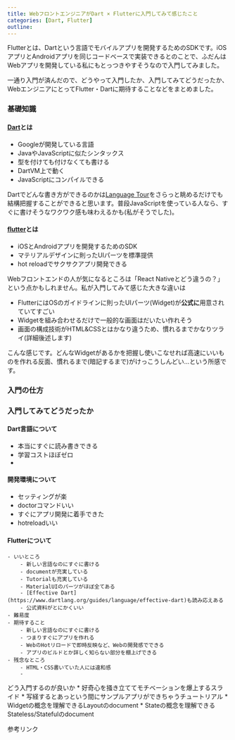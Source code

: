 ```yaml
---
title: WebフロントエンジニアがDart × Flutterに入門してみて感じたこと
categories: [Dart, Flutter]
outline: 
---
```


Flutterとは、Dartという言語でモバイルアプリを開発するためのSDKです。iOSアプリとAndroidアプリを同じコードベースで実装できるとのことで、ふだんはWebアプリを開発している私にもとっつきやすそうなので入門してみました。

一通り入門が済んだので、どうやって入門したか、入門してみてどうだったか、WebエンジニアにとってFlutter・Dartに期待することなどをまとめました。

### 基礎知識

#### [Dart](https://www.dartlang.org/)とは

* Googleが開発している言語
* JavaやJavaScriptに似たシンタックス
* 型を付けても付けなくても書ける
* DartVM上で動く
* JavaScriptにコンパイルできる

Dartでどんな書き方ができるのかは[Language Tour](https://www.dartlang.org/guides/language/language-tour)をさらっと眺めるだけでも結構把握することができると思います。普段JavaScriptを使っている人なら、すぐに書けそうなワクワク感も味わえるかも(私がそうでした)。


#### [flutter](https://flutter.io/)とは

* iOSとAndroidアプリを開発するためのSDK
* マテリアルデザインに則ったUIパーツを標準提供
* hot reloadでサクサクアプリ開発できる

Webフロントエンドの人が気になるところは「React Nativeとどう違うの？」という点かもしれません。私が入門してみて感じた大きな違いは
* FlutterにはOSのガイドラインに則ったUIパーツ(Widget)が**公式に**用意されていてすごい
* Widgetを組み合わせるだけで一般的な画面はだいたい作れそう
* 画面の構成技術がHTML&CSSとはかなり違うため、慣れるまでかなりツライ(詳細後述します)

こんな感じです。どんなWidgetがあるかを把握し使いこなせれば高速にいいものを作れる反面、慣れるまで(暗記するまで)がけっこうしんどい…という所感です。

### 入門の仕方


### 入門してみてどうだったか

#### Dart言語について
* 本当にすぐに読み書きできる
* 学習コストほぼゼロ
* 

#### 開発環境について

* セッティングが楽
* doctorコマンドいい
* すぐにアプリ開発に着手できた
* hotreloadいい

#### Flutterについて



	- いいところ 
		- 新しい言語なのにすぐに書ける
		- documentが充実している
		- Tutorialも充実している
		- MaterialUIのパーツがほぼ全てある
		- [Effective Dart](https://www.dartlang.org/guides/language/effective-dart)も読み応えある
		- 公式資料がとにかくいい
	- 難易度
	- 期待すること
		- 新しい言語なのにすぐに書ける
		- つまりすぐにアプリを作れる
		- WebのHotリロードで即時反映など、Webの開発感でできる
		- アプリのビルドとか詳しく知らない部分を棚上げできる
	- 残念なところ
		- HTML・CSS書いていた人には違和感
		- 


どう入門するのが良いか
	* 好奇心を掻き立ててモチベーションを爆上するスライド
	* 写経するとあっという間にサンプルアプリができちゃうチュートリアル
	* Widgetの概念を理解できるLayoutのdocument
	* Stateの概念を理解できるStateless/Statefulのdocument


参考リンク

[^1]: Dart × Flutterでどんなことができるのかを知るにはこちらの[スライド](https://adwd.github.io/dart-flutter-slide/#/)が最高です。これさえ読めば十分でした。